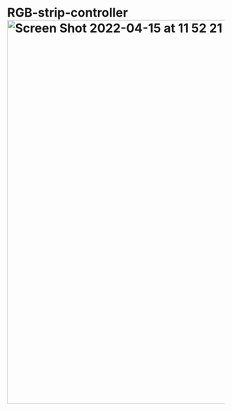 # RGB-strip-controller<img width="888" alt="Screen Shot 2022-04-15 at 11 52 21 AM" src="https://user-images.githubusercontent.com/1414728/163615382-d31b1ad3-e7c9-4c44-9e20-2112acaca731.png">
